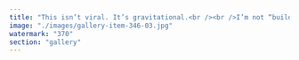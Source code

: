 ```yaml
---
title: "This isn’t viral. It’s gravitational.<br /><br />I’m not “building an audience.” I’m triggering alignment.<br /><br />77,000+ impressions don’t come from shouting louder— they come from saying what others didn’t know they were waiting to hear.<br /><br />This isn’t just traction—it’s recognition. A signal that what was once peripheral is now magnetic.<br /><br />Not everyone understands it yet. But the ones who do? They’re sharing. Amplifying. Translating. And that’s how ideas cross thresholds—not by force, but by resonance.<br /><br />What’s coming next isn’t a bigger megaphone. It’s a sharper frequency.<br /><br /><br />#ResonantSignal <br />#CampaignAsCatalyst <br />#SystemicRealignment <br />#ContentWithGravity"
image: "./images/gallery-item-346-03.jpg"
watermark: "370"
section: "gallery"
---
```


